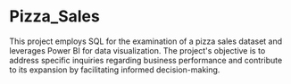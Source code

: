 # Pizza_Sales
This project employs SQL for the examination of a pizza sales dataset and leverages Power BI for data visualization. The project's objective is to address specific inquiries regarding business performance and contribute to its expansion by facilitating informed decision-making.
